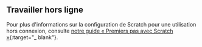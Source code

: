 ## Travailler hors ligne

Pour plus d'informations sur la configuration de Scratch pour une utilisation hors connexion, consulte [notre guide « Premiers pas avec Scratch »](https://projects.raspberrypi.org/en/projects/getting-started-scratch/1){:target="_ blank"}.
